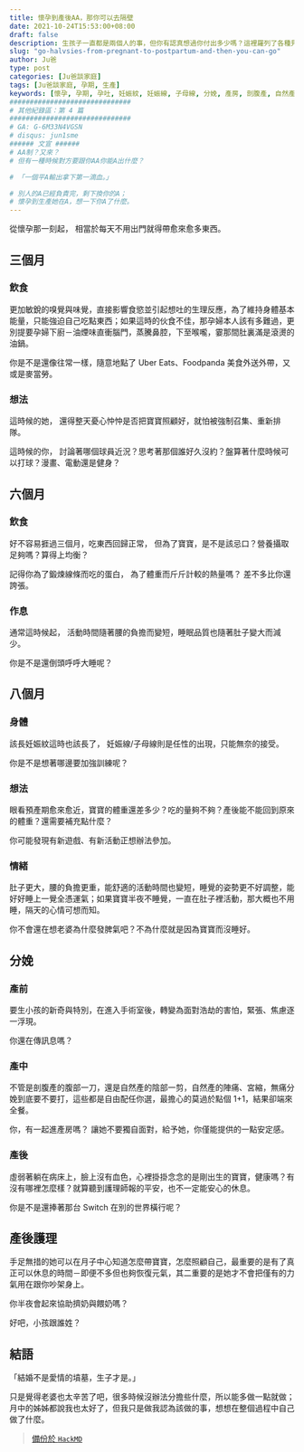 ```yaml
---
title: 懷孕到產後AA，那你可以去隔壁
date: 2021-10-24T15:53:00+08:00
draft: false
description: 生孩子一直都是兩個人的事，但你有認真想過你付出多少嗎？這裡羅列了各種見聞與奇聞軼事(?)。
slug: "go-halvsies-from-pregnant-to-postpartum-and-then-you-can-go"
author: Ju爸
type: post
categories: [Ju爸談家庭]
tags: [Ju爸談家庭, 孕期, 生產]
keywords: [懷孕, 孕期, 孕吐, 妊娠紋, 妊娠線, 子母線, 分娩, 產房, 剖腹產, 自然產, 宮縮, 無痛分娩, 月子中心, 產後護理, 擠奶, 餵奶, 作息, 睡姿, 半夜不睡覺, 脾氣, 美食外送, 麥當勞, 漫畫, 健身, 蛋白, 熱量, 電動, Switch, 小孩跟誰姓, 愛情墳墓]
##############################
# 其他紀錄區：第 4 篇
##############################
# GA: G-6M33N4VGSN
# disqus: jun1sme
###### 文宣 ######
# AA制？又來？
# 但有一種時候對方要跟你AA你能A出什麼？

# 「一個平A輸出拿下第一滴血。」

# 別人的A已經負責完，剩下換你的A；
# 懷孕到生產她在A，想一下你A了什麼。
---
```


從懷孕那一刻起，
相當於每天不用出門就得帶愈來愈多東西。

## 三個月
### 飲食
更加敏銳的嗅覺與味覺，直接影響食慾並引起想吐的生理反應，為了維持身體基本能量，只能強迫自己吃點東西；如果這時的伙食不佳，那孕婦本人該有多難過，更別提要孕婦下廚－油煙味直衝腦門，蒸騰鼻腔，下至喉嚨，霎那間肚裏滿是滾燙的油鍋。

你是不是還像往常一樣，隨意地點了 Uber Eats、Foodpanda 美食外送外帶，又或是麥當勞。

### 想法
這時候的她，
還得整天憂心忡忡是否把寶寶照顧好，就怕被強制召集、重新排隊。

這時候的你，
討論著哪個球員近況？思考著那個誰好久沒約？盤算著什麼時候可以打球？漫畫、電動還是健身？

## 六個月
### 飲食
好不容易捱過三個月，吃東西回歸正常，
但為了寶寶，是不是該忌口？營養攝取足夠嗎？算得上均衡？

記得你為了鍛煉線條而吃的蛋白，
為了體重而斤斤計較的熱量嗎？
差不多比你還誇張。

### 作息
通常這時候起，
活動時間隨著腰的負擔而變短，睡眠品質也隨著肚子變大而減少。

你是不是還倒頭呼呼大睡呢？

## 八個月
### 身體
該長妊娠紋這時也該長了，
妊娠線/子母線則是任性的出現，只能無奈的接受。

你是不是想著哪邊要加強訓練呢？

### 想法
眼看預產期愈來愈近，寶寶的體重還差多少？吃的量夠不夠？產後能不能回到原來的體重？還需要補充點什麼？

你可能發現有新遊戲、有新活動正想辦法參加。

### 情緒
肚子更大，腰的負擔更重，能舒適的活動時間也變短，睡覺的姿勢更不好調整，能好好睡上一覺全憑運氣；如果寶寶半夜不睡覺，一直在肚子裡活動，那大概也不用睡，隔天的心情可想而知。

你不會還在想老婆為什麼發脾氣吧？不為什麼就是因為寶寶而沒睡好。

## 分娩
### 產前
要生小孩的新奇與特別，在進入手術室後，轉變為面對浩劫的害怕，緊張、焦慮逐一浮現。

你還在傳訊息嗎？

### 產中
不管是剖腹產的腹部一刀，還是自然產的陰部一剪，自然產的陣痛、宮縮，無痛分娩到底要不要打，這些都是自由配任你選，最擔心的莫過於點個 1+1，結果卻端來全餐。

你，有一起進產房嗎？
讓她不要獨自面對，給予她，你僅能提供的一點安定感。

### 產後
虛弱著躺在病床上，臉上沒有血色，心裡掛掛念念的是剛出生的寶寶，健康嗎？有沒有哪裡怎麼樣？就算聽到護理師報的平安，也不一定能安心的休息。

你是不是還捧著那台 Switch 在別的世界橫行呢？

## 產後護理
手足無措的她可以在月子中心知道怎麼帶寶寶，怎麼照顧自己，最重要的是有了真正可以休息的時間－即便不多但也夠恢復元氣，其二重要的是她才不會把僅有的力氣用在跟你吵架身上。

你半夜會起來協助擠奶與餵奶嗎？

好吧，小孩跟誰姓？

## 結語
「結婚不是愛情的墳墓，生子才是。」

只是覺得老婆也太辛苦了吧，很多時候沒辦法分擔些什麼，所以能多做一點就做；月中的姊姊都說我也太好了，但我只是做我認為該做的事，想想在整個過程中自己做了什麼。

> [備份於 `HackMD`](https://hackmd.io/@Jun1sMe/HyAVG5iSF)
